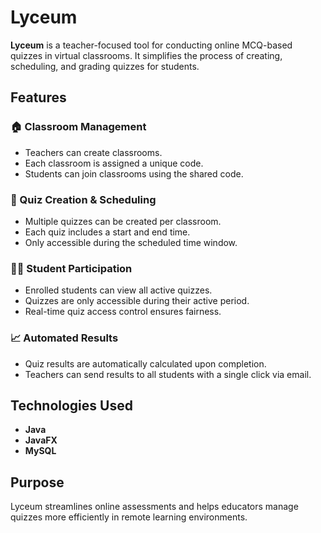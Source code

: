 # Lyceum

**Lyceum** is a teacher-focused tool for conducting online MCQ-based quizzes in virtual classrooms. It simplifies the process of creating, scheduling, and grading quizzes for students.

## Features

### 🏠 Classroom Management
- Teachers can create classrooms.
- Each classroom is assigned a unique code.
- Students can join classrooms using the shared code.

### 📝 Quiz Creation & Scheduling
- Multiple quizzes can be created per classroom.
- Each quiz includes a start and end time.
- Only accessible during the scheduled time window.

### ✍🏻 Student Participation
- Enrolled students can view all active quizzes.
- Quizzes are only accessible during their active period.
- Real-time quiz access control ensures fairness.

### 📈 Automated Results
- Quiz results are automatically calculated upon completion.
- Teachers can send results to all students with a single click via email.

## Technologies Used
- **Java**
- **JavaFX**
- **MySQL**

## Purpose
Lyceum streamlines online assessments and helps educators manage quizzes more efficiently in remote learning environments.
